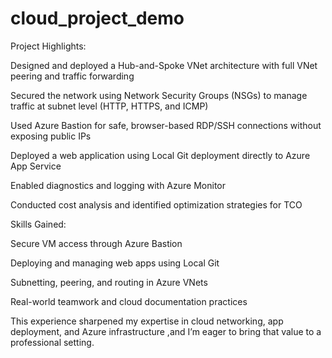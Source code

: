 # cloud_project_demo

Project Highlights:

Designed and deployed a Hub-and-Spoke VNet architecture with full VNet peering and traffic forwarding

Secured the network using Network Security Groups (NSGs) to manage traffic at subnet level (HTTP, HTTPS, and ICMP)

Used Azure Bastion for safe, browser-based RDP/SSH connections without exposing public IPs

Deployed a web application using Local Git deployment directly to Azure App Service

Enabled diagnostics and logging with Azure Monitor

Conducted cost analysis and identified optimization strategies for TCO

Skills Gained:

Secure VM access through Azure Bastion

Deploying and managing web apps using Local Git

Subnetting, peering, and routing in Azure VNets

Real-world teamwork and cloud documentation practices

This experience sharpened my expertise in cloud networking, app deployment, and Azure infrastructure ,and I’m eager to bring that value to a professional setting.
